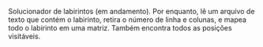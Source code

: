 Solucionador de labirintos (em andamento).
Por enquanto, lê um arquivo de texto que contém o labirinto, retira o número de linha e colunas, e mapea todo o labirinto em uma matriz. Também encontra todos as posições visitáveis. 
